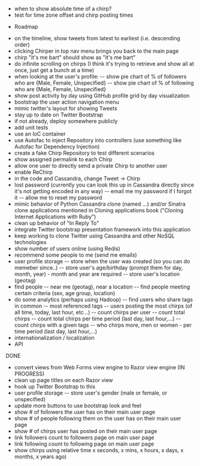 - when to show absolute time of a chirp?
- test for time zone offset and chirp posting times

* Roadmap
- on the timeline, show tweets from latest to earliest (i.e. descending order)
- clicking Chirper in top nav menu brings you back to the main page
- chirp "it&#39;s me bart" should show as "it's me bart"
- do infinite scrolling on chirps (I think it's trying to retrieve and show all at once, just get a bunch at a time)
- when looking at the user's profile:
-- show pie chart of % of followers who are {Male, Female, Unspecified}
-- show pie chart of % of following who are {Male, Female, Unspecified}
- show post activity by day using GitHub profile grid by day visualization
- bootstrap the user action navigation menu
- mimic twitter's layout for showing Tweets
- stay up to date on Twitter Bootstrap
- if not already, deploy somewhere publicly
- add unit tests
- use an IoC container
- use Autofac to inject Repository into controllers (use something like Autofac for Dependency Injection)
- create a fake Chirp Repository to test different scenarios
- show assigned permalink to each Chirp
- allow one user to directly send a private Chirp to another user
- enable ReChirp
- in the code and Cassandra, change Tweet -> Chirp
- lost password (currently you can look this up in Cassandra directly since it's not getting encoded in any way)
-- email me my password if I forgot it
-- allow me to reset my password
- mimic behavior of Python Cassandra clone (named ...) and/or Sinatra clone applications mentioned in Cloning applications book ("Cloning Internet Applications with Ruby")
- clean up behavior of "In Reply To"
- integrate Twitter bootstrap presentation framework into this application
- keep working to clone Twitter using Cassandra and other NoSQL technologies
- show number of users online (using Redis)
- recommend some people to me (send me emails)
- user profile storage
-- store when the user was created (so you can do memeber since..)
-- store user's age/birthday (prompt them for day, month, year) - month and year are required
-- store user's location (geotag)
- find people
-- near me (geotag), near a location
-- find people meeting certain criteria (sex, age group, location)
- do some analytics (perhaps using Hadoop)
-- find users who share tags in common
-- most referenced tags
-- users posting the most chirps (of all time, today, last hour, etc...)
-- count chirps per user
-- count total chirps
-- count total chirps per time period (last day, last hour,...)
-- count chirps with a given tags
-- who chirps more, men or women - per time period (last day, last hour,...)
- internationalization / localization
- API

DONE
- convert views from Web Forms view engine to Razor view engine (IN PROGRESS)
- clean up page titles on each Razor view
- hook up Twitter Bootstrap to this
- user profile storage
-- store user's gender (male or female, or unspecified)
- update more buttons to use bootstrap look and feel
- show # of followers the user has on their main user page
- show # of people following them on the user has on their main user page
- show # of chirps user has posted on their main user page
- link followers count to followers page on main user page
- link following count to following page on main user page
- show chirps using relative time
	x seconds, 
	x mins, 
	x hours,
	x days,
	x months,
	x years ago)